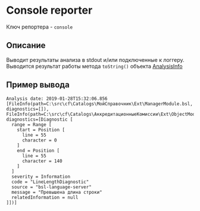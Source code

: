 # Console reporter

Ключ репортера - `console`

## Описание

Выводит результаты анализа в stdout и/или подключенные к логгеру. Выводится результат работы метода `toString()` объекта [AnalysisInfo](https://github.com/1c-syntax/bsl-language-server/blob/master/src/main/java/org/github/_1c_syntax/bsl/languageserver/diagnostics/reporter/AnalysisInfo.java)

## Пример вывода

```
Analysis date: 2019-01-28T15:32:06.856
[FileInfo(path=C:\src\cf\Catalogs\МойСправочник\Ext\ManagerModule.bsl, diagnostics=[]), FileInfo(path=C:\src\cf\Catalogs\АккредитационныеКомиссии\Ext\ObjectModule.bsl, diagnostics=[Diagnostic [
  range = Range [
    start = Position [
      line = 55
      character = 0
    ]
    end = Position [
      line = 55
      character = 140
    ]
  ]
  severity = Information
  code = "LineLengthDiagnostic"
  source = "bsl-language-server"
  message = "Превышена длина строки"
  relatedInformation = null
]])]
```
